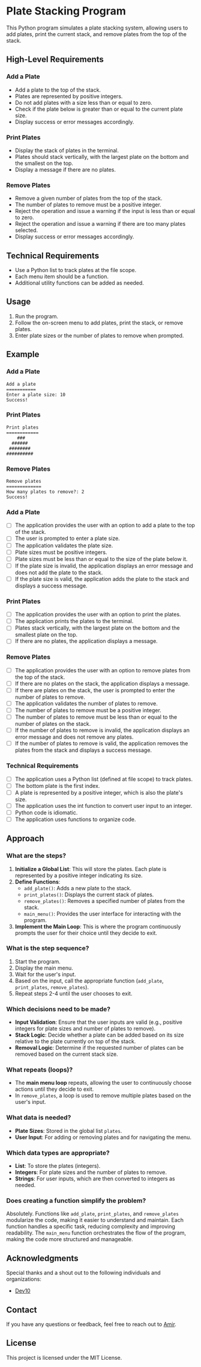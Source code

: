 # Plate Stacking Program

This Python program simulates a plate stacking system, allowing users to add plates, print the current stack, and remove plates from the top of the stack.

## High-Level Requirements

### Add a Plate

- Add a plate to the top of the stack.
- Plates are represented by positive integers.
- Do not add plates with a size less than or equal to zero.
- Check if the plate below is greater than or equal to the current plate size.
- Display success or error messages accordingly.

### Print Plates

- Display the stack of plates in the terminal.
- Plates should stack vertically, with the largest plate on the bottom and the smallest on the top.
- Display a message if there are no plates.

### Remove Plates

- Remove a given number of plates from the top of the stack.
- The number of plates to remove must be a positive integer.
- Reject the operation and issue a warning if the input is less than or equal to zero.
- Reject the operation and issue a warning if there are too many plates selected.
- Display success or error messages accordingly.

## Technical Requirements

- Use a Python list to track plates at the file scope.
- Each menu item should be a function.
- Additional utility functions can be added as needed.

## Usage

1. Run the program.
2. Follow the on-screen menu to add plates, print the stack, or remove plates.
3. Enter plate sizes or the number of plates to remove when prompted.

## Example

### Add a Plate

```
Add a plate
===========
Enter a plate size: 10
Success!
```

### Print Plates

```
Print plates
============
    ###
  ######
 ########
##########
```

### Remove Plates

```
Remove plates
=============
How many plates to remove?: 2
Success!
```

### Add a Plate

- [ ] The application provides the user with an option to add a plate to the top of the stack.
- [ ] The user is prompted to enter a plate size.
- [ ] The application validates the plate size.
- [ ] Plate sizes must be positive integers.
- [ ] Plate sizes must be less than or equal to the size of the plate below it.
- [ ] If the plate size is invalid, the application displays an error message and does not add the plate to the stack.
- [ ] If the plate size is valid, the application adds the plate to the stack and displays a success message.

### Print Plates

- [ ] The application provides the user with an option to print the plates.
- [ ] The application prints the plates to the terminal.
- [ ] Plates stack vertically, with the largest plate on the bottom and the smallest plate on the top.
- [ ] If there are no plates, the application displays a message.

### Remove Plates

- [ ] The application provides the user with an option to remove plates from the top of the stack.
- [ ] If there are no plates on the stack, the application displays a message.
- [ ] If there are plates on the stack, the user is prompted to enter the number of plates to remove.
- [ ] The application validates the number of plates to remove.
- [ ] The number of plates to remove must be a positive integer.
- [ ] The number of plates to remove must be less than or equal to the number of plates on the stack.
- [ ] If the number of plates to remove is invalid, the application displays an error message and does not remove any plates.
- [ ] If the number of plates to remove is valid, the application removes the plates from the stack and displays a success message.

### Technical Requirements

- [ ] The application uses a Python list (defined at file scope) to track plates.
- [ ] The bottom plate is the first index.
- [ ] A plate is represented by a positive integer, which is also the plate's size.
- [ ] The application uses the int function to convert user input to an integer.
- [ ] Python code is idiomatic.
- [ ] The application uses functions to organize code.

## Approach

### What are the steps?

1. **Initialize a Global List**: This will store the plates. Each plate is represented by a positive integer indicating its size.
2. **Define Functions**:
   - `add_plate()`: Adds a new plate to the stack.
   - `print_plates()`: Displays the current stack of plates.
   - `remove_plates()`: Removes a specified number of plates from the stack.
   - `main_menu()`: Provides the user interface for interacting with the program.
3. **Implement the Main Loop**: This is where the program continuously prompts the user for their choice until they decide to exit.

### What is the step sequence?

1. Start the program.
2. Display the main menu.
3. Wait for the user's input.
4. Based on the input, call the appropriate function (`add_plate`, `print_plates`, `remove_plates`).
5. Repeat steps 2-4 until the user chooses to exit.

### Which decisions need to be made?

- **Input Validation**: Ensure that the user inputs are valid (e.g., positive integers for plate sizes and number of plates to remove).
- **Stack Logic**: Decide whether a plate can be added based on its size relative to the plate currently on top of the stack.
- **Removal Logic**: Determine if the requested number of plates can be removed based on the current stack size.

### What repeats (loops)?

- The **main menu loop** repeats, allowing the user to continuously choose actions until they decide to exit.
- In `remove_plates`, a loop is used to remove multiple plates based on the user's input.

### What data is needed?

- **Plate Sizes**: Stored in the global list `plates`.
- **User Input**: For adding or removing plates and for navigating the menu.

### Which data types are appropriate?

- **List**: To store the plates (integers).
- **Integers**: For plate sizes and the number of plates to remove.
- **Strings**: For user inputs, which are then converted to integers as needed.

### Does creating a function simplify the problem?

Absolutely. Functions like `add_plate`, `print_plates`, and `remove_plates` modularize the code, making it easier to understand and maintain. Each function handles a specific task, reducing complexity and improving readability. The `main_menu` function orchestrates the flow of the program, making the code more structured and manageable.

## Acknowledgments

Special thanks and a shout out to the following individuals and organizations:

- [Dev10](https://www.dev-10.com/)

## Contact

If you have any questions or feedback, feel free to reach out to [Amir](https://www.linkedin.com/in/amirhossein-olyaei/).

## License

This project is licensed under the MIT License.
